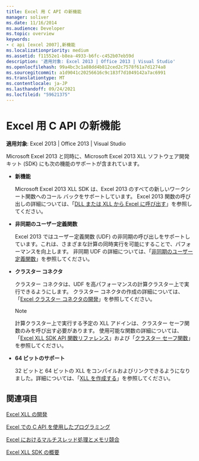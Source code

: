 ```yaml
---
title: Excel 用 C API の新機能
manager: soliver
ms.date: 11/16/2014
ms.audience: Developer
ms.topic: overview
keywords:
- c api [excel 2007],新機能
ms.localizationpriority: medium
ms.assetid: f11552e1-b8ea-4933-b6fc-c452b07eb59d
description: '適用対象: Excel 2013 | Office 2013 | Visual Studio'
ms.openlocfilehash: 99a4bc3c1a88dd4b812ced2c7578f61a7d1274a8
ms.sourcegitcommit: a1d9041c20256616c9c183f7d1049142a7ac6991
ms.translationtype: MT
ms.contentlocale: ja-JP
ms.lasthandoff: 09/24/2021
ms.locfileid: "59621375"
---
```

# <a name="whats-new-in-the-c-api-for-excel"></a>Excel 用 C API の新機能

 **適用対象**: Excel 2013 | Office 2013 | Visual Studio 
  
Microsoft Excel 2013 と同時に、Microsoft Excel 2013 XLL ソフトウェア開発キット (SDK) にも次の機能のサポートが含まれています。
  
- **新機能**
    
    Microsoft Excel 2013 XLL SDK は、Excel 2013 のすべての新しいワークシート関数へのコール バックをサポートしています。 Excel 2013 関数の呼び出しの詳細については、「[DLL または XLL から Excel に呼び出す](calling-into-excel-from-the-dll-or-xll.md)」を参照してください。
    
- **非同期のユーザー定義関数**
    
    Excel 2013 ではユーザー定義関数 (UDF) の非同期の呼び出しをサポートしています。これは、さまざまな計算の同時実行を可能にすることで、パフォーマンスを向上します。 非同期 UDF の詳細については、「[非同期のユーザー定義関数](asynchronous-user-defined-functions.md)」を参照してください。
    
- **クラスター コネクタ**
    
    クラスター コネクタは、UDF を高パフォーマンスの計算クラスター上で実行できるようにします。 クラスター コネクタの作成の詳細については、「[Excel クラスター コネクタの開発](developing-excel-cluster-connectors.md)」を参照してください。
    
    > [!NOTE]
    > 計算クラスター上で実行する予定の XLL アドインは、クラスター セーフ関数のみを呼び出す必要があります。 使用可能な関数の詳細については、「[Excel XLL SDK API 関数リファレンス](excel-xll-sdk-api-function-reference.md)」および「[クラスター セーフ関数](cluster-safe-functions.md)」を参照してください。 
  
- **64 ビットのサポート**
    
    32 ビットと 64 ビットの XLL をコンパイルおよびリンクできるようになりました。詳細については、「[XLL を作成する](creating-xlls.md)」を参照してください。
    
## <a name="see-also"></a>関連項目



[Excel XLL の開発](developing-excel-xlls.md)
  
[Excel での C API を使用したプログラミング](programming-with-the-c-api-in-excel.md)
  
[Excel におけるマルチスレッド処理とメモリ競合](multithreading-and-memory-contention-in-excel.md)


[Excel XLL SDK の概要](getting-started-with-the-excel-xll-sdk.md)

